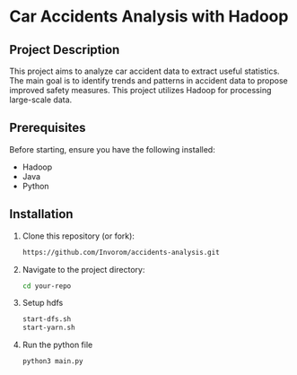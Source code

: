 # Car Accidents Analysis with Hadoop

## Project Description
This project aims to analyze car accident data to extract useful statistics. The main goal is to identify trends and patterns in accident data to propose improved safety measures. This project utilizes Hadoop for processing large-scale data.

## Prerequisites
Before starting, ensure you have the following installed:
- Hadoop
- Java
- Python

## Installation
1. Clone this repository (or fork):
   ```bash
   https://github.com/Invorom/accidents-analysis.git
   ```
2. Navigate to the project directory:
   ```bash
   cd your-repo
   ```
3. Setup hdfs
   ```bash
   start-dfs.sh
   start-yarn.sh
   ```
4. Run the python file
   ```bash
   python3 main.py
   ```
